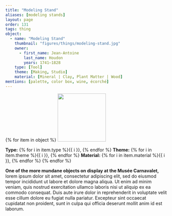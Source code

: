 ```yaml
---
title: "Modeling Stand"
aliases: [modeling stands]
layout: page
order: 131
tags: thing
object:
  - name: "Modeling Stand"
    thumbnail: "figures/things/modeling-stand.jpg"
    owner:
      - first_name: Jean-Antoine
        last_name: Houdon
        years: 1741–1828
    type: [Tool]
    theme: [Making, Studio]
    material: [Mineral | Clay, Plant Matter | Wood]
mentions: [palette, color box, wine, écorché]
---
```


{% for item in object %}
<img src="/_assets/images/{{ item.thumbnail }}" width="150"/>

**Type:** {% for i in item.type %}{{ i }}, {% endfor %}
**Theme:** {% for i in item.theme %}{{ i }}, {% endfor %}
**Material:** {% for i in item.material %}{{ i }}, {% endfor %}
{% endfor %}

**One of the more mundane objects on display at the Musée Carnavalet,** lorem ipsum dolor sit amet, consectetur adipiscing elit, sed do eiusmod tempor incididunt ut labore et dolore magna aliqua. Ut enim ad minim veniam, quis nostrud exercitation ullamco laboris nisi ut aliquip ex ea commodo consequat. Duis aute irure dolor in reprehenderit in voluptate velit esse cillum dolore eu fugiat nulla pariatur. Excepteur sint occaecat cupidatat non proident, sunt in culpa qui officia deserunt mollit anim id est laborum.